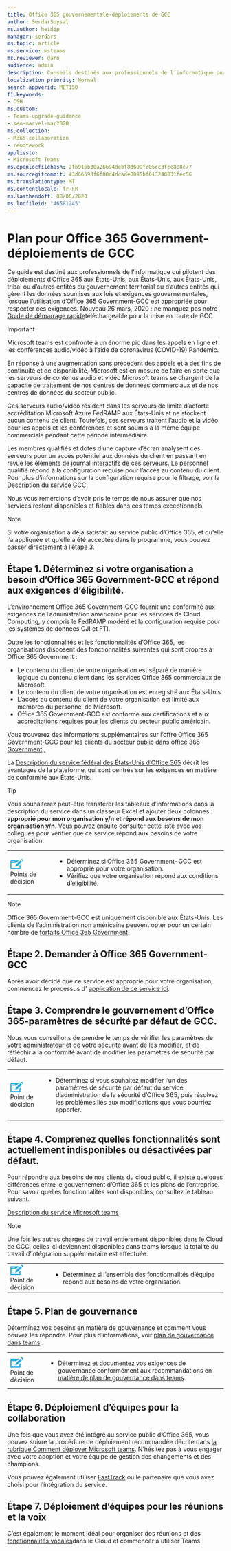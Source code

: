 ```yaml
---
title: Office 365 gouvernementale-déploiements de GCC
author: SerdarSoysal
ms.author: heidip
manager: serdars
ms.topic: article
ms.service: msteams
ms.reviewer: daro
audience: admin
description: Conseils destinés aux professionnels de l’informatique pour piloter les déploiements d' 365 Office
localization_priority: Normal
search.appverid: MET150
f1.keywords:
- CSH
ms.custom:
- Teams-upgrade-guidance
- seo-marvel-mar2020
ms.collection:
- M365-collaboration
- remotework
appliesto:
- Microsoft Teams
ms.openlocfilehash: 2fb916b30a26694debf8d699fc05cc3fcc8c8c77
ms.sourcegitcommit: 43d66693f6f08d4dcade0095bf613240031fec56
ms.translationtype: MT
ms.contentlocale: fr-FR
ms.lasthandoff: 08/06/2020
ms.locfileid: "46581245"
---
```

# <a name="plan-for-office-365-government---gcc-deployments"></a>Plan pour Office 365 Government-déploiements de GCC

Ce guide est destiné aux professionnels de l’informatique qui pilotent des déploiements d’Office 365 aux États-Unis, aux États-Unis, aux États-Unis, tribal ou d’autres entités du gouvernement territorial ou d’autres entités qui gèrent les données soumises aux lois et exigences gouvernementales, lorsque l’utilisation d’Office 365 Government-GCC est appropriée pour respecter ces exigences. Nouveau 26 mars, 2020 : ne manquez pas notre [Guide de démarrage rapide](https://github.com/MicrosoftDocs/OfficeDocs-SkypeForBusiness/blob/live/Teams/downloads/Quick-Start-Guide-for-GCC.pdf?raw=true)téléchargeable pour la mise en route de GCC.

> [!IMPORTANT]
> Microsoft teams est confronté à un énorme pic dans les appels en ligne et les conférences audio/vidéo à l’aide de coronavirus (COVID-19) Pandemic.<br/>
> 
>En réponse à une augmentation sans précédent des appels et à des fins de continuité et de disponibilité, Microsoft est en mesure de faire en sorte que les serveurs de contenus audio et vidéo Microsoft teams se chargent de la capacité de traitement de nos centres de données commerciaux et de nos centres de données du secteur public.<br/>
> 
>Ces serveurs audio/vidéo résident dans les serveurs de limite d’acforte accréditation Microsoft Azure FedRAMP aux États-Unis et ne stockent aucun contenu de client. Toutefois, ces serveurs traitent l’audio et la vidéo pour les appels et les conférences et sont soumis à la même équipe commerciale pendant cette période intermédiaire.<br/>
> 
>Les membres qualifiés et dotés d’une capture d’écran analysent ces serveurs pour un accès potentiel aux données du client en passant en revue les éléments de journal interactifs de ces serveurs. Le personnel qualifié répond à la configuration requise pour l’accès au contenu du client. Pour plus d’informations sur la configuration requise pour le filtrage, voir la [Description du service GCC](https://docs.microsoft.com/office365/servicedescriptions/office-365-platform-service-description/office-365-us-government/gcc).<br/>
> 
>Nous vous remercions d’avoir pris le temps de nous assurer que nos services restent disponibles et fiables dans ces temps exceptionnels.<br/>


> [!NOTE]
> Si votre organisation a déjà satisfait au service public d’Office 365, et qu’elle l’a appliquée et qu’elle a été acceptée dans le programme, vous pouvez passer directement à l’étape 3. 

## <a name="step-1-determine-whether-your-organization-needs-office-365-government---gcc-and-meets-eligibility-requirements"></a>Étape 1. Déterminez si votre organisation a besoin d’Office 365 Government-GCC et répond aux exigences d’éligibilité. 

L’environnement Office 365 Government-GCC fournit une conformité aux exigences de l’administration américaine pour les services de Cloud Computing, y compris le FedRAMP modéré et la configuration requise pour les systèmes de données CJI et FTI.

Outre les fonctionnalités et les fonctionnalités d’Office 365, les organisations disposent des fonctionnalités suivantes qui sont propres à Office 365 Government :

-   Le contenu du client de votre organisation est séparé de manière logique du contenu client dans les services Office 365 commerciaux de Microsoft.
-   Le contenu du client de votre organisation est enregistré aux États-Unis.
-   L’accès au contenu du client de votre organisation est limité aux membres du personnel de Microsoft.
-   Office 365 Government-GCC est conforme aux certifications et aux accréditations requises pour les clients du secteur public américain.

Vous trouverez des informations supplémentaires sur l’offre Office 365 Government-GCC pour les clients du secteur public dans [office 365 Government](https://products.office.com/government/compare-office-365-government-plans) [.](https://products.office.com/government/compare-office-365-government-plans#EligibilityRequirements)

La [Description du service fédéral des États-Unis d’Office 365](https://technet.microsoft.com/library/mt774581.aspx) décrit les avantages de la plateforme, qui sont centrés sur les exigences en matière de conformité aux États-Unis.

> [!Tip]
> Vous souhaiterez peut-être transférer les tableaux d’informations dans la description du service dans un classeur Excel et ajouter deux colonnes : **approprié pour mon organisation y/n** et **répond aux besoins de mon organisation y/n**. Vous pouvez ensuite consulter cette liste avec vos collègues pour vérifier que ce service répond aux besoins de votre organisation.

|    |     |
|-----------|------------|
| ![Icône montrant les points de décision](media/audio_conferencing_image7.png) <br/>Points de décision|<ul><li>Déterminez si Office 365 Government-GCC est approprié pour votre organisation.</li><li>Vérifiez que votre organisation répond aux conditions d’éligibilité.</li></ul> |

> [!Note]
> Office 365 Government-GCC est uniquement disponible aux États-Unis. Les clients de l’administration non américaine peuvent opter pour un certain nombre de [forfaits Office 365 Government](https://products.office.com/en/government/compare-office-365-government-plans).


## <a name="step-2-apply-for-office-365-government---gcc"></a>Étape 2. Demander à Office 365 Government-GCC

Après avoir décidé que ce service est approprié pour votre organisation, commencez le processus d' [application de ce service ici](https://products.office.com/government/eligibility-validation).

## <a name="step-3-understand-office-365-government---gcc-default-security-settings"></a>Étape 3. Comprendre le gouvernement d’Office 365-paramètres de sécurité par défaut de GCC.

Nous vous conseillons de prendre le temps de vérifier les paramètres de votre [administrateur et de votre sécurité](enable-features-office-365.md) avant de les modifier, et de réfléchir à la conformité avant de modifier les paramètres de sécurité par défaut.

|    |     |
|-----------|------------|
| ![Icône montrant les points de décision](media/audio_conferencing_image7.png) <br/>Point de décision|<ul><li>Déterminez si vous souhaitez modifier l’un des paramètres de sécurité par défaut du service d’administration de la sécurité d’Office 365, puis résolvez les problèmes liés aux modifications que vous pourriez apporter.</li></ul> |

## <a name="step-4-understand-which-capabilities-are-currently-unavailable-or-disabled-by-default"></a>Étape 4. Comprenez quelles fonctionnalités sont actuellement indisponibles ou désactivées par défaut.

Pour répondre aux besoins de nos clients du cloud public, il existe quelques différences entre le gouvernement d’Office 365 et les plans de l’entreprise. Pour savoir quelles fonctionnalités sont disponibles, consultez le tableau suivant.

[Description du service Microsoft teams](https://docs.microsoft.com/office365/servicedescriptions/teams-service-description)

> [!Note]
> Une fois les autres charges de travail entièrement disponibles dans le Cloud de GCC, celles-ci deviennent disponibles dans teams lorsque la totalité du travail d’intégration supplémentaire est effectuée.


|    |     |
|-----------|------------|
| ![Icône montrant les points de décision](media/audio_conferencing_image7.png) <br/>Point de décision|<ul><li>Déterminez si l’ensemble des fonctionnalités d’équipe répond aux besoins de votre organisation.</li></ul> |

## <a name="step-5-plan-for-governance"></a>Étape 5. Plan de gouvernance

Déterminez vos besoins en matière de gouvernance et comment vous pouvez les répondre. Pour plus d’informations, voir [plan de gouvernance dans teams](plan-teams-governance.md) .

|    |     |
|-----------|------------|
| ![Icône montrant les points de décision](media/audio_conferencing_image7.png) <br/>Point de décision|<ul><li>Déterminez et documentez vos exigences de gouvernance conformément aux recommandations en [matière de plan de gouvernance dans teams](plan-teams-governance.md).</li></ul> |

## <a name="step-6-deploy-teams-for-collaboration"></a>Étape 6. Déploiement d’équipes pour la collaboration

Une fois que vous avez été intégré au service public d’Office 365, vous pouvez suivre la procédure de déploiement recommandée décrite dans [la rubrique Comment déployer Microsoft teams](How-to-roll-out-teams.md). N’hésitez pas à vous engager avec votre adoption et votre équipe de gestion des changements et des champions.

Vous pouvez également utiliser [FastTrack](https://www.microsoft.com/fasttrack) ou le partenaire que vous avez choisi pour l’intégration du service.

## <a name="step-7-deploy-teams-for-meetings-and-voice"></a>Étape 7. Déploiement d’équipes pour les réunions et la voix

C’est également le moment idéal pour organiser des réunions et des [fonctionnalités vocales](cloud-voice-deployment.md)dans le Cloud et commencer à utiliser Teams.

